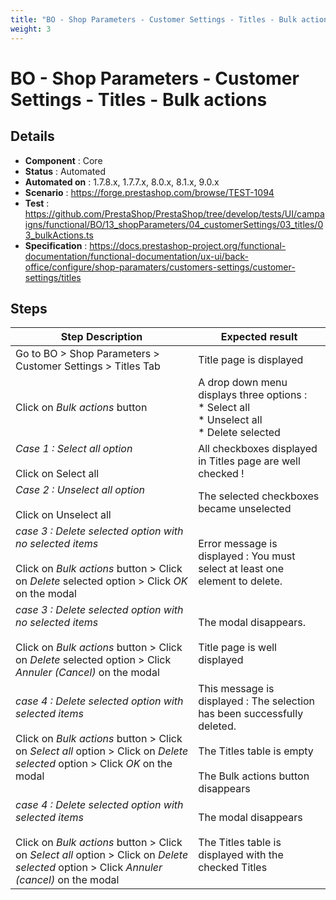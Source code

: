 ```yaml
---
title: "BO - Shop Parameters - Customer Settings - Titles - Bulk actions"
weight: 3
---
```


# BO - Shop Parameters - Customer Settings - Titles - Bulk actions
## Details
* **Component** : Core
* **Status** : Automated
* **Automated on** : 1.7.8.x, 1.7.7.x, 8.0.x, 8.1.x, 9.0.x
* **Scenario** : https://forge.prestashop.com/browse/TEST-1094
* **Test** : https://github.com/PrestaShop/PrestaShop/tree/develop/tests/UI/campaigns/functional/BO/13_shopParameters/04_customerSettings/03_titles/03_bulkActions.ts
* **Specification** : https://docs.prestashop-project.org/functional-documentation/functional-documentation/ux-ui/back-office/configure/shop-paramaters/customers-settings/customer-settings/titles

## Steps
| Step Description | Expected result |
| ----- | ----- |
| Go to BO > Shop Parameters > Customer Settings > Titles Tab | Title page is displayed |
| Click on *Bulk actions* button | A drop down menu displays three options :<br> * Select all<br> * Unselect all<br> * Delete selected |
| *Case 1 : Select all option*<br><br>Click on Select all | All checkboxes displayed in Titles page are well checked ! |
| *Case 2 : Unselect all option*<br><br>Click on Unselect all | The selected checkboxes became unselected |
| _*case 3 : Delete selected option with no selected items*_<br><br>Click on *Bulk actions* button > Click on *Delete* selected option > Click *OK* on the modal | Error message is displayed : You must select at least one element to delete. |
| *case 3 : Delete selected option with no selected items*<br><br>Click on *Bulk actions* button > Click on *Delete* selected option > Click *Annuler (Cancel)* on the modal | The modal disappears.<br><br>Title page is well displayed |
| *case 4 : Delete selected option with selected items*<br><br>Click on *Bulk actions* button > Click on *Select all* option > Click on *Delete* *selected* option > Click *OK* on the modal | This message is displayed : The selection has been successfully deleted.<br><br>The Titles table is empty<br><br>The Bulk actions button disappears |
| *case 4 : Delete selected option with selected items*<br><br>Click on *Bulk actions* button > Click on *Select all* option > Click on *Delete* *selected* option > Click *Annuler (cancel)* on the modal | The modal disappears<br><br>The Titles table is displayed with the checked Titles |
